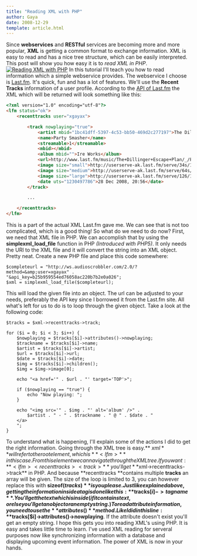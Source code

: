 ```yaml
---
title: "Reading XML with PHP"
author: Gaya
date: 2008-12-29
template: article.html
---
```

Since **webservices** and **RESTful** services are becoming more and more popular, **XML** is getting a common format to exchange information. XML is easy to read and has a nice tree structure, which can be easily interpreted. This post will show you how easy it is to *read XML in PHP*. [![Reading XML with PHP](/articles/\/xml.jpg "Reading XML with PHP")](/diy/reading-xml-with-php/)<span id="more-131"></span> In this tutorial I'll teach you how to read information which a simple webservice provides. The webservice I choose is [Last.fm](http://www.last.fm/api). It's quick, fun and has a lot of features. We'll use the **Recent Tracks** information of a user profile. According to the [API of Last.fm](http://www.last.fm/api/) the XML which will be returned will look something like this: 
```html
<?xml version="1.0" encoding="utf-8"?>
<lfm status="ok">
    <recenttracks user="xgayax">

        <track nowplaying="true">
            <artist mbid="1bc41dff-5397-4c53-bb50-469d2c277197">The Dillinger Escape Plan</artist>
            <name>Party Smasher</name>
            <streamable>1</streamable>
            <mbid></mbid>
            <album mbid="">Ire Works</album>
            <url>http://www.last.fm/music/The+Dillinger+Escape+Plan/_/Party+Smasher</url>
            <image size="small">http://userserve-ak.last.fm/serve/34s/19117171.jpg</image>
            <image size="medium">http://userserve-ak.last.fm/serve/64s/19117171.jpg</image>
            <image size="large">http://userserve-ak.last.fm/serve/126/19117171.jpg</image>
            <date uts="1230497786">28 Dec 2008, 20:56</date>
        </track>

        ...

    </recenttracks>
</lfm>
```
 This is a part of the actual XML Last.fm gave me. We can see that is not too complicated, which is a good thing! So what do we need to do now? First, we need that XML file in PHP. We can accomplish that by using the **simplexml_load_file** function in PHP *(Introduced with PHP5)*. It only needs the URI to the XML file and it will convert the string into an XML object. Pretty neat. Create a new PHP file and place this code somewhere: 
```clike
$completeurl = "http://ws.audioscrobbler.com/2.0/?method=&amp;user=xgayax" .
"&api_key=b25b959554ed76058ac220b7b2e0a026";
$xml = simplexml_load_file($completeurl);
```
 This will load the given file into an object. The url can be adjusted to your needs, preferably the API key since I borrowed it from the Last.fm site. All what's left for us to do is to loop through the given object. Take a look at the following code: 
```clike
$tracks = $xml->recenttracks->track;

for ($i = 0; $i < 3; $i++) {
    $nowplaying = $tracks[$i]->attributes()->nowplaying;
    $trackname = $tracks[$i]->name;
    $artist = $tracks[$i]->artist;
    $url = $tracks[$i]->url;
    $date = $tracks[$i]->date;
    $img = $tracks[$i]->children();
    $img = $img->image[0];

    echo "<a href='" . $url . "' target='TOP'>";

    if ($nowplaying == "true") {
        echo "Now playing: ";
    }

    echo "<img src='" . $img . "' alt='album' />" . 
        $artist . " - " . $trackname . " @ " . $date . "
    </a>
    ";
}
```
 To understand what is happening, I'll explain some of the actions I did to get the right information. Going through the XML tree is easy.** $xml** will refer to the root element, which is **<lfm>** in this case. From this element we can navigate through the XML tree. If you want: **<lfm><recenttracks><track>** you'll get **$xml->recenttracks->track** in PHP. And because **recenttracks **contains multiple **tracks** an array will be given. The size of the loop is limited to 3, you can however replace this with **sizeof($tracks)** is you please. Just like explained above, getting the information inside a tag is done like this: **$tracks[$i]->tagname**. You'll get the text which is inside (if it contains text, or else you'll get an object or an empty string.) To read attribute information, you need to use the **attributes()** method. Like I did in this line: **$tracks[$i]->attributes()->nowplaying**. If the attribute doesn't exist you'll get an empty string. I hope this gets you into reading XML's using PHP. It is easy and takes little time to learn. I've used XML reading for serveral purposes now like synchronizing information with a database and displaying upcoming event information. The power of XML is now in your hands.